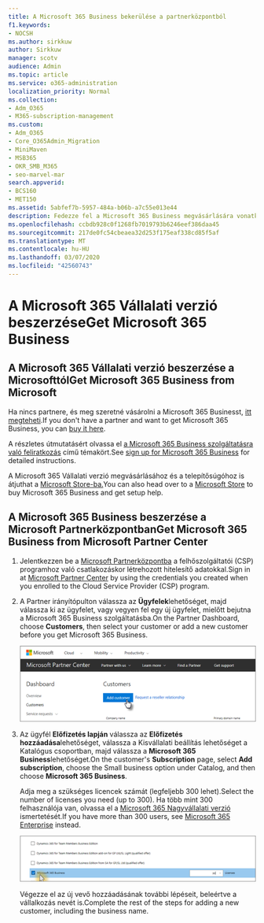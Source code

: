 ```yaml
---
title: A Microsoft 365 Business bekerülése a partnerközpontból
f1.keywords:
- NOCSH
ms.author: sirkkuw
author: Sirkkuw
manager: scotv
audience: Admin
ms.topic: article
ms.service: o365-administration
localization_priority: Normal
ms.collection:
- Adm_O365
- M365-subscription-management
ms.custom:
- Adm_O365
- Core_O365Admin_Migration
- MiniMaven
- MSB365
- OKR_SMB_M365
- seo-marvel-mar
search.appverid:
- BCS160
- MET150
ms.assetid: 5abfef7b-5957-484a-b06b-a7c55e013e44
description: Fedezze fel a Microsoft 365 Business megvásárlására vonatkozó lehetőségeket, valamint a Microsoft Partner Centertől történő megvásárlására vonatkozó részletes utasításokat.
ms.openlocfilehash: ccbdb928c0f1268fb7019793b6246eef386daa45
ms.sourcegitcommit: 217de0fc54cbeaea32d253f175eaf338cd85f5af
ms.translationtype: MT
ms.contentlocale: hu-HU
ms.lasthandoff: 03/07/2020
ms.locfileid: "42560743"
---
```

# <a name="get-microsoft-365-business"></a><span data-ttu-id="87e7a-103">A Microsoft 365 Vállalati verzió beszerzése</span><span class="sxs-lookup"><span data-stu-id="87e7a-103">Get Microsoft 365 Business</span></span>

## <a name="get-microsoft-365-business-from-microsoft"></a><span data-ttu-id="87e7a-104">A Microsoft 365 Vállalati verzió beszerzése a Microsofttól</span><span class="sxs-lookup"><span data-stu-id="87e7a-104">Get Microsoft 365 Business from Microsoft</span></span>

<span data-ttu-id="87e7a-105">Ha nincs partnere, és meg szeretné vásárolni a Microsoft 365 Businesst, [itt megteheti](https://www.microsoft.com/en-US/microsoft-365/business).</span><span class="sxs-lookup"><span data-stu-id="87e7a-105">If you don't have a partner and want to get Microsoft 365 Business, you can [buy it here](https://www.microsoft.com/en-US/microsoft-365/business).</span></span>

<span data-ttu-id="87e7a-106">A részletes útmutatásért olvassa el [a Microsoft 365 Business szolgáltatásra való feliratkozás](sign-up.md) című témakört.</span><span class="sxs-lookup"><span data-stu-id="87e7a-106">See [sign up for Microsoft 365 Business](sign-up.md) for detailed instructions.</span></span>

<span data-ttu-id="87e7a-107">A Microsoft 365 Vállalati verzió megvásárlásához és a telepítősúgóhoz is átjuthat a [Microsoft Store-ba.](https://www.microsoft.com/en-us/store/locations/find-a-store?icid=en_US_Store_UH_FAS)</span><span class="sxs-lookup"><span data-stu-id="87e7a-107">You can also head over to a [Microsoft Store](https://www.microsoft.com/en-us/store/locations/find-a-store?icid=en_US_Store_UH_FAS) to buy Microsoft 365 Business and get setup help.</span></span>
  
## <a name="get-microsoft-365-business-from-microsoft-partner-center"></a><span data-ttu-id="87e7a-108">A Microsoft 365 Business beszerzése a Microsoft Partnerközpontban</span><span class="sxs-lookup"><span data-stu-id="87e7a-108">Get Microsoft 365 Business from Microsoft Partner Center</span></span>

1. <span data-ttu-id="87e7a-109">Jelentkezzen be a [Microsoft Partnerközpontba](https://go.microsoft.com/fwlink/p/?linkid=849910) a felhőszolgáltatói (CSP) programhoz való csatlakozáskor létrehozott hitelesítő adatokkal.</span><span class="sxs-lookup"><span data-stu-id="87e7a-109">Sign in at [Microsoft Partner Center](https://go.microsoft.com/fwlink/p/?linkid=849910) by using the credentials you created when you enrolled to the Cloud Service Provider (CSP) program.</span></span> 
    
2. <span data-ttu-id="87e7a-110">A Partner irányítópulton válassza az **Ügyfelek**lehetőséget, majd válassza ki az ügyfelet, vagy vegyen fel egy új ügyfelet, mielőtt bejutna a Microsoft 365 Business szolgáltatásba.</span><span class="sxs-lookup"><span data-stu-id="87e7a-110">On the Partner Dashboard, choose **Customers**, then select your customer or add a new customer before you get Microsoft 365 Business.</span></span>
    
    ![A Microsoft Partner központban vegyen fel egy ügyfelet.](../media/ec807d07-bbd2-411f-8fe1-c644cf9a3882.png)
  
3. <span data-ttu-id="87e7a-112">Az ügyfél **Előfizetés lapján** válassza az **Előfizetés hozzáadása**lehetőséget, válassza a Kisvállalati beállítás lehetőséget a Katalógus csoportban, majd válassza a **Microsoft 365 Business**lehetőséget.</span><span class="sxs-lookup"><span data-stu-id="87e7a-112">On the customer's **Subscription** page, select **Add subscription**, choose the Small business option under Catalog, and then choose **Microsoft 365 Business**.</span></span>
    
    <span data-ttu-id="87e7a-113">Adja meg a szükséges licencek számát (legfeljebb 300 lehet).</span><span class="sxs-lookup"><span data-stu-id="87e7a-113">Select the number of licenses you need (up to 300).</span></span> <span data-ttu-id="87e7a-114">Ha több mint 300 felhasználója van, olvassa el a [Microsoft 365 Nagyvállalati verzió](https://go.microsoft.com/fwlink/p/?linkid=862316) ismertetését.</span><span class="sxs-lookup"><span data-stu-id="87e7a-114">If you have more than 300 users, see [Microsoft 365 Enterprise](https://go.microsoft.com/fwlink/p/?linkid=862316) instead.</span></span> 
    
    ![Az Új előfizetés lapon válassza a kisvállalkozás lehetőséget.](../media/52d99e89-2175-4974-84bb-dd626048541b.png)
  
    <span data-ttu-id="87e7a-116">Végezze el az új vevő hozzáadásának további lépéseit, beleértve a vállalkozás nevét is.</span><span class="sxs-lookup"><span data-stu-id="87e7a-116">Complete the rest of the steps for adding a new customer, including the business name.</span></span>
    


